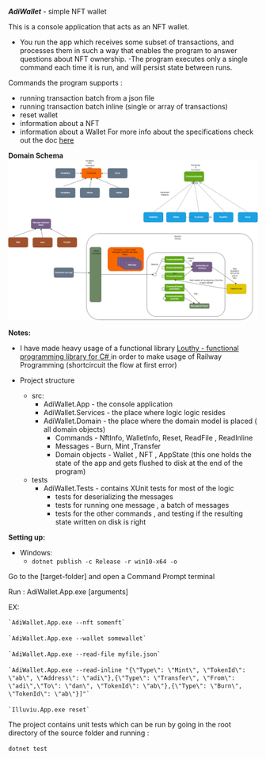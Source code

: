 ***AdiWallet*** - simple NFT wallet 

This is a console application that acts as an NFT wallet.
- You run the app which receives some subset of
transactions, and processes them in such a way that enables the program to
answer questions about NFT ownership.
-The program executes only a single command each time it is run, and
will persist state between runs.

Commands the program supports :
- running transaction batch from a json file
- running transaction batch inline (single or array of transactions)
- reset wallet
- information about a NFT
- information about a Wallet
  For more info about the specifications check out the doc [here](https://github.com/sanzor/AdiWallet/blob/master/docs/documentation)

**Domain Schema**
![image](https://github.com/sanzor/AdiWallet/blob/master/docs/architecture.png)


**Notes:**

- I have made heavy usage of  a functional library [Louthy - functional programming library for C# ](https://github.com/louthy/language-ext) in order to make usage of Railway Programming (shortcircuit the flow at first error)

- Project structure
  - src:
    - AdiWallet.App  - the console application
    - AdiWallet.Services - the place where logic logic resides
    - AdiWallet.Domain - the place where the domain model is placed ( all domain objects)
      - Commands - NftInfo, WalletInfo, Reset, ReadFile , ReadInline
      - Messages - Burn, Mint ,Transfer
      - Domain objects - Wallet , NFT , AppState (this one holds the state of the app and gets flushed to disk at the end of the program)
  - tests
    - AdiWallet.Tests - contains XUnit tests for most of the logic
      - tests for deserializing the messages
      - tests for running one message , a batch of messages
      - tests for the other commands , and testing if the resulting state written on disk is right

**Setting up:**

- Windows:
  - `dotnet publish -c Release -r win10-x64 -o `

Go to the [target-folder] and open a Command Prompt terminal 

Run :   AdiWallet.App.exe [arguments]

 EX:  

    `AdiWallet.App.exe --nft somenft`

    `AdiWallet.App.exe --wallet somewallet`

    `AdiWallet.App.exe --read-file myfile.json`

    `AdiWallet.App.exe --read-inline "{\"Type\": \"Mint\", \"TokenId\": \"ab\", \"Address\": \"adi\"},{\"Type\": \"Transfer\", \"From\": \"adi\",\"To\": \"dan\", \"TokenId\": \"ab\"},{\"Type\": \"Burn\", \"TokenId\": \"ab\"}]"`

    `Illuviu.App.exe reset`

The project contains unit tests which can be run by going in the root directory of the source folder and running :

`dotnet test`
